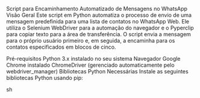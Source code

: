 Script para Encaminhamento Automatizado de Mensagens no WhatsApp
Visão Geral
Este script em Python automatiza o processo de envio de uma mensagem predefinida para uma lista de contatos no WhatsApp Web. Ele utiliza o Selenium WebDriver para a automação do navegador e o Pyperclip para copiar texto para a área de transferência. O script envia a mensagem para o próprio usuário primeiro e, em seguida, a encaminha para os contatos especificados em blocos de cinco.

Pré-requisitos
Python 3.x instalado no seu sistema
Navegador Google Chrome instalado
ChromeDriver (gerenciado automaticamente pelo webdriver_manager)
Bibliotecas Python Necessárias
Instale as seguintes bibliotecas Python usando pip:

sh

